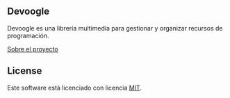 
## Devoogle

Devoogle es una librería multimedia para gestionar y organizar recursos de programación.

[Sobre el proyecto](https://medium.com/@mpijierro/devoogle-un-agregador-de-recursos-de-programaci%C3%B3n-a73ad9635809)

## License

Este software está licenciado con licencia [MIT](http://opensource.org/licenses/MIT).
